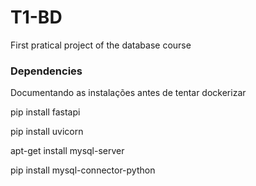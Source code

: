 # T1-BD
First pratical project of the database course

### Dependencies

Documentando as instalações antes de tentar dockerizar

pip install fastapi

pip install uvicorn

apt-get install mysql-server

pip install mysql-connector-python
